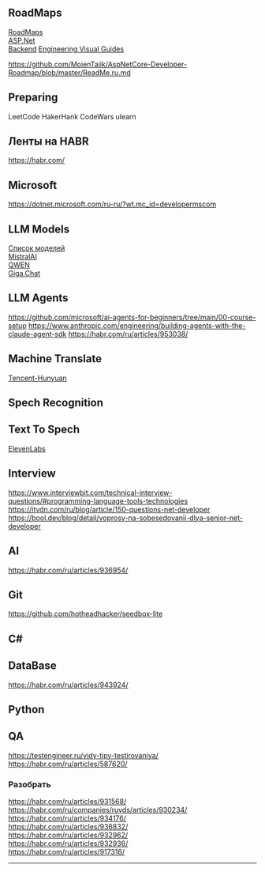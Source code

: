## RoadMaps
[RoadMaps](https://roadmap.sh/)  
[ASP.Net](https://roadmap.sh/aspnet-core)  
[Backend](https://roadmap.sh/backend)
[Engineering Visual Guides](https://bytebytego.com/guides)

https://github.com/MoienTajik/AspNetCore-Developer-Roadmap/blob/master/ReadMe.ru.md

## Preparing
LeetCode
HakerHank
CodeWars
ulearn

## Ленты на HABR
https://habr.com/

## Microsoft
https://dotnet.microsoft.com/ru-ru/?wt.mc_id=developermscom


## LLM Models
[Список моделей](https://habr.com/ru/companies/bothub/articles/952148)  
[MistralAI](https://mistral.ai)  
[QWEN](https://qwen.ai)  
[Giga.Chat](https://giga.chat)  

## LLM Agents
https://github.com/microsoft/ai-agents-for-beginners/tree/main/00-course-setup
https://www.anthropic.com/engineering/building-agents-with-the-claude-agent-sdk
https://habr.com/ru/articles/953038/

## Machine Translate
[Tencent-Hunyuan](https://github.com/Tencent-Hunyuan/Hunyuan-MT)

## Spech Recognition

## Text To Spech
[ElevenLabs](https://help.elevenlabs.io/hc/en-us)

## Interview
https://www.interviewbit.com/technical-interview-questions/#programming-language-tools-technologies  
https://itvdn.com/ru/blog/article/150-questions-net-developer  
https://bool.dev/blog/detail/voprosy-na-sobesedovanii-dlya-senior-net-developer  

## AI
https://habr.com/ru/articles/936954/

## Git
https://github.com/hotheadhacker/seedbox-lite

## C#
## DataBase
https://habr.com/ru/articles/943924/
## Python

## QA
https://testengineer.ru/vidy-tipy-testirovaniya/  
https://habr.com/ru/articles/587620/  


### Разобрать

https://habr.com/ru/articles/931568/  
https://habr.com/ru/companies/ruvds/articles/930234/  
https://habr.com/ru/articles/934176/  
https://habr.com/ru/articles/936832/  
https://habr.com/ru/articles/932962/  
https://habr.com/ru/articles/932936/  
https://habr.com/ru/articles/917316/  

---